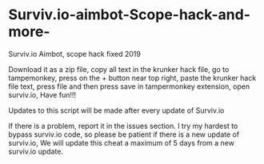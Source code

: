 # Surviv.io-aimbot-Scope-hack-and-more-
Surviv.io Aimbot, scope hack fixed 2019

Download it as a zip file, copy all text in the krunker hack file, go to tampemonkey, press on the + button near top right, paste the krunker hack file text, press file and then press save in tampermonkey extension, open surviv.io, Have fun!!!

Updates to this script will be made after every update of Surviv.io

If there is a problem, report it in the issues section.
I try my hardest to bypass surviv.io code, so please be patient if there is a new update of surviv.io, We will update this cheat a maximum of 5 days from a new surviv.io update.
